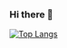 ### Hi there 👋

[![Top Langs](https://github-readme-stats.vercel.app/api/top-langs/?username=jojo5716)](https://github.com/jojo5716/github-readme-stats)

